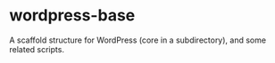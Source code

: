 # wordpress-base
A scaffold structure for WordPress (core in a subdirectory), and some related scripts.
